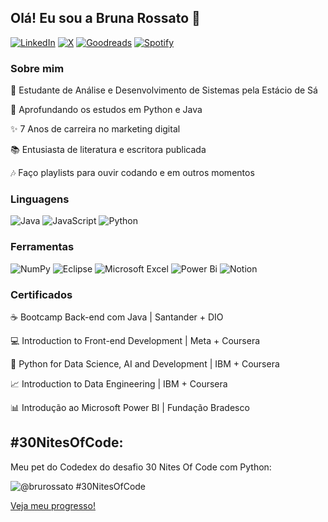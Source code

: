 ## Olá! Eu sou a Bruna Rossato 👋
[![LinkedIn](https://img.shields.io/badge/linkedin-%230077B5.svg?style=for-the-badge&logo=linkedin&logoColor=white)](https://www.linkedin.com/in/bruna-r-rossato) 
[![X](https://img.shields.io/badge/X-%23000000.svg?style=for-the-badge&logo=X&logoColor=white)](https://x.com/codebrubi)
[![Goodreads](https://img.shields.io/badge/Goodreads-F3F1EA?style=for-the-badge&logo=goodreads&logoColor=372213)](https://www.goodreads.com/user/show/85620328-bruna-rossato)
[![Spotify](https://img.shields.io/badge/Spotify-1ED760?style=for-the-badge&logo=spotify&logoColor=white)](https://open.spotify.com/user/31vcoeqagrrdfusvpct63mlvgnfm?si=b8786f00820c4624)
### Sobre mim

📖 Estudante de Análise e Desenvolvimento de Sistemas pela Estácio de Sá 

🐍 Aprofundando os estudos em Python e Java

✨ 7 Anos de carreira no marketing digital

📚 Entusiasta de literatura e escritora publicada

🎶 Faço playlists para ouvir codando e em outros momentos


### Linguagens

![Java](https://img.shields.io/badge/java-%23ED8B00.svg?style=for-the-badge&logo=openjdk&logoColor=white)
![JavaScript](https://img.shields.io/badge/javascript-%23323330.svg?style=for-the-badge&logo=javascript&logoColor=%23F7DF1E)
![Python](https://img.shields.io/badge/python-3670A0?style=for-the-badge&logo=python&logoColor=ffdd54)


### Ferramentas

![NumPy](https://img.shields.io/badge/numpy-%23013243.svg?style=for-the-badge&logo=numpy&logoColor=white)
![Eclipse](https://img.shields.io/badge/Eclipse-FE7A16.svg?style=for-the-badge&logo=Eclipse&logoColor=white)
![Microsoft Excel](https://img.shields.io/badge/Microsoft_Excel-217346?style=for-the-badge&logo=microsoft-excel&logoColor=white)
![Power Bi](https://img.shields.io/badge/power_bi-F2C811?style=for-the-badge&logo=powerbi&logoColor=black)
![Notion](https://img.shields.io/badge/Notion-%23000000.svg?style=for-the-badge&logo=notion&logoColor=white)

### Certificados

☕ Bootcamp Back-end com Java | Santander + DIO

💻 Introduction to Front-end Development | Meta + Coursera

🐍 Python for Data Science, AI and Development | IBM + Coursera

📈 Introduction to Data Engineering | IBM + Coursera

📊 Introdução ao Microsoft Power BI | Fundação Bradesco

## #30NitesOfCode:

Meu pet do Codedex do desafio 30 Nites Of Code com Python: 

  ![@brurossato #30NitesOfCode](https://www.codedex.io/api/petStatus?user=brurossato)
  
  [Veja meu progresso!](https://www.codedex.io/@brurossato/30-nites-of-code) 
